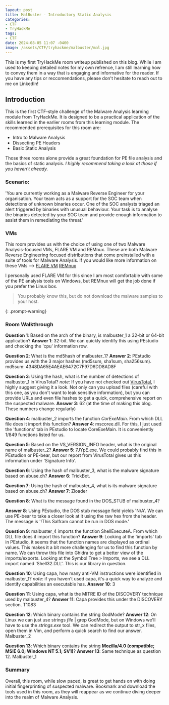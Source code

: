 ```yaml
---
layout: post
title: MalBuster - Introductory Static Analysis
categories:
- CTF
- TryHackMe
tags:
- CTF
date: 2024-08-05 11:07 -0400
image: /assets/CTF/tryhackme/malbuster/mal.jpg
---
```

This is my first TryHackMe room writeup published on this blog. While I am used to keeping detailed notes for my own refrence, I am still learning how to convey them in a way that is engaging and informative for the reader. If you have any tips or reccomendations, please don't hesitate to reach out to me on LinkedIn!

## Introduction
This is the first CTF-style challenge of the Malware Analysis learning module from TryHackMe. It is designed to be a practical application of the skills learned in the earlier rooms from this learning module. The recommended prerequisites for this room are:
- Intro to Malware Analysis
- Dissecting PE Headers
- Basic Static Analysis

Those three rooms alone provide a great foundation for PE file analysis and the basics of static analysis. *I highly recommend taking a look at those if you haven't already.*

### Scenario:
'You are currently working as a Malware Reverse Engineer for your organisation. Your team acts as a support for the SOC team when detections of unknown binaries occur. One of the SOC analysts triaged an alert triggered by binaries with unusual behaviour. Your task is to analyse the binaries detected by your SOC team and provide enough information to assist them in remediating the threat.'

### VMs 
This room provides us with the choice of using one of two Malware Analysis-focused VMs, FLARE VM and REMnux. These are both Malware Reverse Engineering focused distributions that come preinstalled with a suite of tools for Malware Analysis. If you would like more information on these VMs --> [FLARE VM](https://github.com/mandiant/flare-vm) [REMnux](https://remnux.org/?ltclid=)

I personally used FLARE VM for this since I am most comfortable with some of the PE analysis tools on Windows, but REMnux will get the job done if you prefer the Linux box. 

>You probably know this, but do not download the malware samples to your host.

{: .prompt-warning}

### Room Walkthrough

**Question 1**: Based on the arch of the binary, is malbuster_1 a 32-bit or 64-bit application?
**Answer 1**: 32-bit. We can quickly identify this using PEstudio and checking the 'cpu' information row.

**Question 2**: What is the md5hash of malbuster_1?
**Answer 2**: PEstudio provides us with the 3 major hashes (md5sum, sha1sum, sha256sum). md5sum:  4348DA65E4AEAE6472C7F97D6DD8AD8F

**Question 3**: Using the hash, what is the number of detections of malbuster_1 in VirusTotal?
*note*: If you have not checked out [VirusTotal](https://www.virustotal.com/gui/home/upload), I highly suggest giving it a look. Not only can you upload files (careful with this one, as you don't want to leak sensitive information), but you can provide URLs and even file hashes to get a quick, comprehensive report on the suspected malware. 
**Answer 3**: 62 (at the time of making this blog. These numbers change regularly)

**Question 4**: malbuster_2 imports the function _CorExeMain_. From which DLL file does it import this function?
**Answer 4**: mscoree.dll. For this, I just used the 'functions' tab in PEstudio to locate CoreExeMain. It is conveniently 1/849 functions listed for us. 

**Question 5**: Based on the VS_VERSION_INFO header, what is the original name of malbuster_2?
**Answer 5**: 7JYpE.exe. We could probably find this in PEstudion or PE-bear, but our report from VirusTotal gives us this information under 'Signature Info'. 

**Question 6**: Using the hash of malbuster_3, what is the malware signature based on abuse.ch?
**Answer 6**: TrickBot. 

**Question 7**: Using the hash of malbuster_4, what is its malware signature based on abuse.ch?
**Answer 7**: Zloader

**Question 8**: What is the message found in the DOS_STUB of malbuster_4?




**Answer 8**: Using PEstudio, the DOS stub message field yields 'N/A'. We can use PE-bear to take a closer look at it using the raw hex from the header. The message is '!This Salfram cannot be run in DOS mode.'

**Question 9**: malbuster_4 imports the function ShellExecuteA. From which DLL file does it import this function?
**Answer 9**: Looking at the 'imports' tab in PEstudio, it seems that the function names are displayed as ordinal values. This makes it a bit more challenging for us to find this function by name. We can throw this file into Ghidra to get a better view of the imports/exports. Looking at the Symbol Tree > Imports, we see a DLL import named 'Shell32.DLL'. This is our library in question. 


**Question 10**: Using capa, how many anti-VM instructions were identified in malbuster_1?
*note*: if you haven't used capa, it's a quick way to analyze and identify capabilities an executable has. 
**Answer 10**: 3

**Question 11**: Using capa, what is the MITRE ID of the DISCOVERY technique used by malbuster_4?
**Answer 11**: Capa provides this under the DISCOVERY section. T1083

**Question 12**: Which binary contains the string GodMode?
**Answer 12**: On Linux we can just use strings *file* | grep GodMode, but on Windows we'll have to use the *strings.exe* tool. We can redirect the output to str_x files, open them in Vim, and perform a quick search to find our answer. Malbuster_2

**Question 13**: Which binary contains the string **Mozilla/4.0 (compatible; MSIE 6.0; Windows NT 5.1; SV1)**?
**Answer 13**: Same technique as question 12. Malbuster_1

### Summary
Overall, this room, while slow paced, is great to get hands on with doing initial fingerprinting of suspected malware. Bookmark and download the tools used in this room, as they will reappear as we continue diving deeper into the realm of Malware Analysis. 
